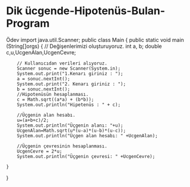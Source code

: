 # Dik ücgende-Hipotenüs-Bulan-Program
Ödev
import java.util.Scanner;
public class Main {
    public static void main (String[]orgs) {
        // Değişenlerimizi oluşturuyoruz.
        int a, b;
        double c,u,UcgenAlan,UcgenCevre;

        // Kullanıcıdan verileri alıyoruz.
        Scanner sonuc = new Scanner(System.in);
        System.out.print("1.Kenarı giriniz : ");
        a = sonuc.nextInt();
        System.out.print("2. Kenarı giriniz : ");
        b = sonuc.nextInt();
        //Hipotenüsün hesaplanması.
        c = Math.sqrt((a*a) + (b*b));
        System.out.println("Hipetenüs : " + c);

        //Üçgenin alan hesabı.
        u=(a+b+c)/2;
        System.out.println("Üçgenin alanı: "+u);
        UcgenAlan=Math.sqrt(u*(u-a)*(u-b)*(u-c));
        System.out.println("Üçgen alan hesabı: " +UcgenAlan);

        //Üçgenin çevresinin hesaplanması.
        UcgenCevre = 2*u;
        System.out.println("Üçgenin çevresi: " +UcgenCevre);

    }



}
